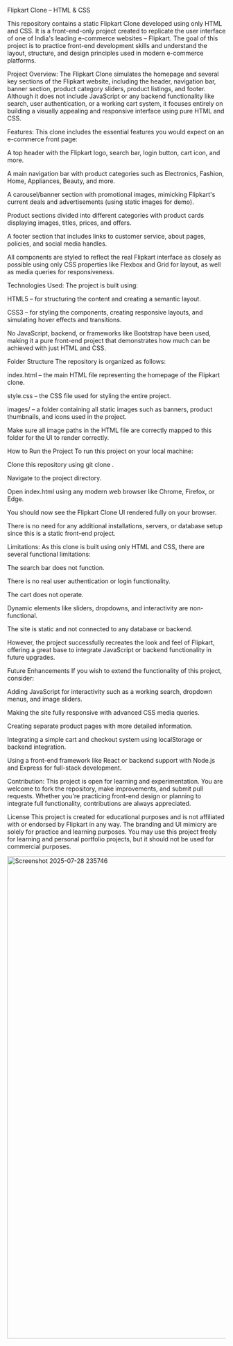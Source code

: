 Flipkart Clone – HTML & CSS

This repository contains a static Flipkart Clone developed using only HTML and CSS. It is a front-end-only project created to replicate the user interface of one of India's leading e-commerce websites – Flipkart. The goal of this project is to practice front-end development skills and understand the layout, structure, and design principles used in modern e-commerce platforms.

Project Overview:
The Flipkart Clone simulates the homepage and several key sections of the Flipkart website, including the header, navigation bar, banner section, product category sliders, product listings, and footer. Although it does not include JavaScript or any backend functionality like search, user authentication, or a working cart system, it focuses entirely on building a visually appealing and responsive interface using pure HTML and CSS.

Features:
This clone includes the essential features you would expect on an e-commerce front page:

A top header with the Flipkart logo, search bar, login button, cart icon, and more.

A main navigation bar with product categories such as Electronics, Fashion, Home, Appliances, Beauty, and more.

A carousel/banner section with promotional images, mimicking Flipkart's current deals and advertisements (using static images for demo).

Product sections divided into different categories with product cards displaying images, titles, prices, and offers.

A footer section that includes links to customer service, about pages, policies, and social media handles.

All components are styled to reflect the real Flipkart interface as closely as possible using only CSS properties like Flexbox and Grid for layout, as well as media queries for responsiveness.

Technologies Used:
The project is built using:

HTML5 – for structuring the content and creating a semantic layout.

CSS3 – for styling the components, creating responsive layouts, and simulating hover effects and transitions.

No JavaScript, backend, or frameworks like Bootstrap have been used, making it a pure front-end project that demonstrates how much can be achieved with just HTML and CSS.

Folder Structure
The repository is organized as follows:

index.html – the main HTML file representing the homepage of the Flipkart clone.

style.css – the CSS file used for styling the entire project.

images/ – a folder containing all static images such as banners, product thumbnails, and icons used in the project.

Make sure all image paths in the HTML file are correctly mapped to this folder for the UI to render correctly.

How to Run the Project
To run this project on your local machine:

Clone this repository using git clone <repository-url>.

Navigate to the project directory.

Open index.html using any modern web browser like Chrome, Firefox, or Edge.

You should now see the Flipkart Clone UI rendered fully on your browser.

There is no need for any additional installations, servers, or database setup since this is a static front-end project.

Limitations:
As this clone is built using only HTML and CSS, there are several functional limitations:

The search bar does not function.

There is no real user authentication or login functionality.

The cart does not operate.

Dynamic elements like sliders, dropdowns, and interactivity are non-functional.

The site is static and not connected to any database or backend.

However, the project successfully recreates the look and feel of Flipkart, offering a great base to integrate JavaScript or backend functionality in future upgrades.

Future Enhancements
If you wish to extend the functionality of this project, consider:

Adding JavaScript for interactivity such as a working search, dropdown menus, and image sliders.

Making the site fully responsive with advanced CSS media queries.

Creating separate product pages with more detailed information.

Integrating a simple cart and checkout system using localStorage or backend integration.

Using a front-end framework like React or backend support with Node.js and Express for full-stack development.

Contribution:
This project is open for learning and experimentation. You are welcome to fork the repository, make improvements, and submit pull requests. Whether you're practicing front-end design or planning to integrate full functionality, contributions are always appreciated.

License
This project is created for educational purposes and is not affiliated with or endorsed by Flipkart in any way. The branding and UI mimicry are solely for practice and learning purposes. You may use this project freely for learning and personal portfolio projects, but it should not be used for commercial purposes.

<img width="1919" height="1109" alt="Screenshot 2025-07-28 235746" src="https://github.com/user-attachments/assets/41f397f4-d04a-4da8-a91e-c533c3bb5390" />


